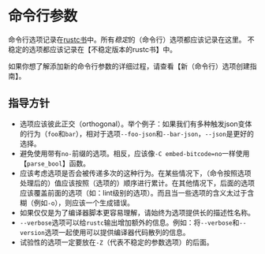 # 命令行参数

命令行选项记录在[rustc书][cli-docs]中。所有*稳定*的（命令行）选项都应该记录在这里。 不稳定的选项都应该记录在【不稳定版本的rustc书】中。

如果你想了解添加新的命令行参数的详细过程，请查看【新（命令行）选项创建指南】。

## 指导方针

- 选项应该彼此正交（orthogonal）。举个例子：如果我们有多种触发json变体的行为（`foo`和`bar`），相对于选项`--foo-json`和`--bar-json`，`--json`是更好的选择。
- 避免使用带有`no-`前缀的选项。相反，应该像`-C embed-bitcode=no`一样使用【`parse_bool`】函数。
- 应该考虑选项是否会被传递多次的这种行为。在某些情况下，（命令按照选项处理后的）值应该按照（选项的）顺序进行累计。在其他情况下，后面的选项应该覆盖前面的选项（如：lint级别的选项）。而且当一些选项的含义太过于含糊（例如`-o`），则应该一个生成错误。
- 如果仅仅是为了编译器脚本更容易理解，请始终为选项提供长的描述性名称。
- `--verbose`选项可以给`rustc`输出增加额外的信息。例如：将`--verbose`和`--version`选项一起使用可以提供编译器代码散列的信息。
- 试验性的选项一定要放在`-Z`（代表不稳定的参数选项）的后面。

[cli-docs]: https://doc.rust-lang.org/rustc/command-line-arguments.html
[forge guide for new options]: https://forge.rust-lang.org/compiler/new_option.html
[unstable book]: https://doc.rust-lang.org/nightly/unstable-book/
[`parse_bool`]: https://github.com/rust-lang/rust/blob/e5335592e78354e33d798d20c04bcd677c1df62d/src/librustc_session/options.rs#L307-L313
